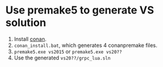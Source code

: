# Use premake5 to generate VS solution

1. Install [conan](http://docs.conan.io/en/latest/installation.html).
1. `conan_install.bat`, which generates 4 conanpremake files.
1. `premake5.exe vs2015` or `premake5.exe vs20??`
1. Use the generated `vs20??/grpc_lua.sln`

